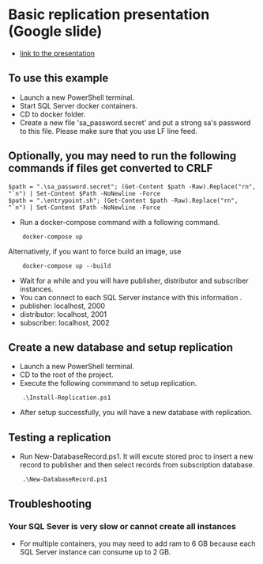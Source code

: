 # Basic replication presentation (Google slide)
- [link to the presentation](https://docs.google.com/presentation/d/1WVNzJEmeNGpoRpzuFr0Y-C-_od4R3oDrrMkifdlVNVM/edit?usp=sharing)

## To use this example
- Launch a new PowerShell terminal.
- Start SQL Server docker containers.
- CD to docker folder.
- Create a new file 'sa_password.secret' and put a strong sa's password to this file. Please make sure that you use LF line feed. 

## Optionally, you may need to run the following commands if files get converted to CRLF
```
$path = ".\sa_password.secret"; (Get-Content $path -Raw).Replace("rn", "`n") | Set-Content $Path -NoNewline -Force
$path = ".\entrypoint.sh"; (Get-Content $path -Raw).Replace("rn", "`n") | Set-Content $Path -NoNewline -Force

```
- Run a docker-compose command with a following command.
```
    docker-compose up
```
Alternatively, if you want to force build an image, use 
```
    docker-compose up --build
```

- Wait for a while and you will have publisher,  distributor and subscriber instances.
- You can connect to each SQL Server instance with this information .
- publisher: localhost, 2000
- distributor: localhost, 2001
- subscriber: localhost, 2002

## Create a new database and setup replication 
- Launch a new PowerShell terminal.
- CD to the root of the project.
- Execute the following commmand to setup replication.
```
    .\Install-Replication.ps1
```
- After setup successfully, you will have a new database with replication.

## Testing a replication
- Run New-DatabaseRecord.ps1. It will excute stored proc to insert a new record to publisher and then select records from subscription database.
```
    .\New-DatabaseRecord.ps1
```

## Troubleshooting
### Your SQL Sever is very slow or cannot create all instances
- For multiple containers, you may need to add ram to 6 GB because each SQL Server instance can consume up to 2 GB.
